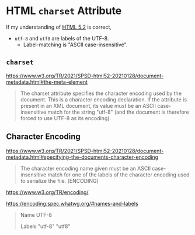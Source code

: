 # HTML `charset` Attribute

If my understanding of
[HTML 5.2](https://www.w3.org/TR/2021/SPSD-html52-20210128/) is correct,

* `utf-8` and `utf8` are labels of the UTF-8.
  * Label-matching is "ASCII case-insensitive".

## `charset`

https://www.w3.org/TR/2021/SPSD-html52-20210128/document-metadata.html#the-meta-element

> The charset attribute specifies the character encoding used by the
> document. This is a character encoding declaration. If the attribute
> is present in an XML document, its value must be an ASCII
> case-insensitive match for the string "utf-8" (and the document is
> therefore forced to use UTF-8 as its encoding).

## Character Encoding

https://www.w3.org/TR/2021/SPSD-html52-20210128/document-metadata.html#specifying-the-documents-character-encoding

> The character encoding name given must be an ASCII case-insensitive
> match for one of the labels of the character encoding used to
> serialize the file. [ENCODING]

https://www.w3.org/TR/encoding/

https://encoding.spec.whatwg.org/#names-and-labels

> Name UTF-8
>
> Labels "utf-8" "utf8"
